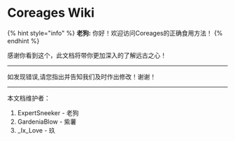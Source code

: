 # Coreages Wiki

{% hint style="info" %}
**老狗:** 你好！欢迎访问Coreages的正确食用方法！
{% endhint %}

感谢你看到这个，此文档将带你更加深入的了解远古之心！

------

如发现错误,请您指出并告知我们及时作出修改！谢谢！

------

本文档维护者：

1. ExpertSneeker - 老狗
2. GardeniaBlow - 紫薯
3. \_Ix\_Love - 玖

